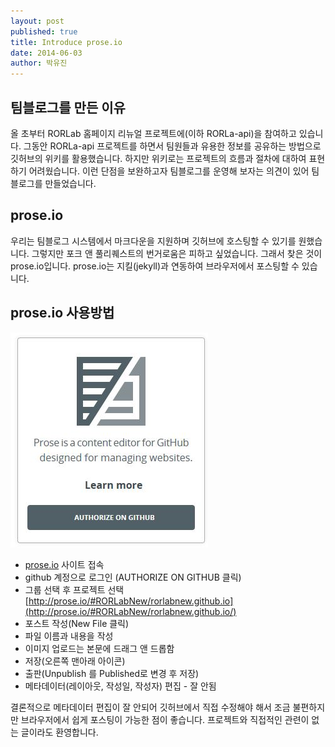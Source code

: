 ```yaml
---
layout: post
published: true
title: Introduce prose.io
date: 2014-06-03
author: 박유진
---
```


## 팀블로그를 만든 이유
올 초부터 RORLab 홈페이지 리뉴얼 프로젝트에(이하 RORLa-api)을 참여하고 있습니다. 그동안 RORLa-api 프로젝트를 하면서 팀원들과 유용한 정보를 공유하는 방법으로 깃허브의 위키를 활용했습니다. 하지만 위키로는 프로젝트의 흐름과 절차에 대하여 표현하기 어려웠습니다. 이런 단점을 보완하고자 팀블로그를 운영해 보자는 의견이 있어 팀블로그를 만들었습니다. 

## prose.io 
우리는 팀블로그 시스템에서 마크다운을 지원하며 깃허브에 호스팅할 수 있기를 원했습니다. 그렇지만 포크 앤 풀리퀘스트의 번거로움은 피하고 싶었습니다. 그래서 찾은 것이 prose.io입니다. prose.io는 지킬(jekyll)과 연동하여 브라우저에서 포스팅할 수 있습니다. 

## prose.io 사용방법
![prose_home.jpg](/images/prose_home.jpg)

* [prose.io](http://prose.io/) 사이트 접속
* github 계정으로 로그인 (AUTHORIZE ON GITHUB 클릭)
* 그룹 선택 후 프로젝트 선택 [http://prose.io/#RORLabNew/rorlabnew.github.io](http://prose.io/#RORLabNew/rorlabnew.github.io/)
* 포스트 작성(New File 클릭)
* 파일 이름과 내용을 작성
* 이미지 업로드는 본문에 드래그 앤 드롭함
* 저장(오른쪽 맨아래 아이콘)
* 출판(Unpublish 를 Published로 변경 후 저장)
* 메타데이터(레이아웃, 작성일, 작성자) 편집 - 잘 안됨

결론적으로 메타데이터 편집이 잘 안되어 깃허브에서 직접 수정해야 해서 조금 불편하지만 브라우저에서 쉽게 포스팅이 가능한 점이 좋습니다. 프로젝트와 직접적인 관련이 없는 글이라도 환영합니다. 
